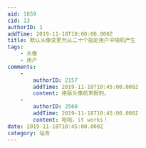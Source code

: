 ```yaml
---
aid: 1859
cid: 13
authorID: 1
addTime: 2019-11-18T10:00:00.000Z
title: 默认头像变更为从二十个指定用户中随机产生
tags:
    - 头像
    - 用户
comments:
    -
        authorID: 2157
        addTime: 2019-11-18T10:45:00.000Z
        content: 绝版头像前来报到。
    -
        authorID: 2560
        addTime: 2019-11-18T10:45:00.000Z
        content: 哈哈，it works！
date: 2019-11-18T10:45:00.000Z
category: 站务
---
```



